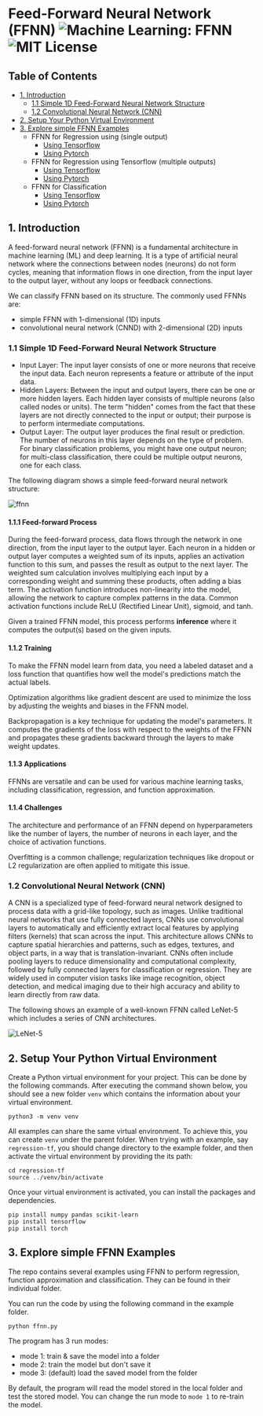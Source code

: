 # Feed-Forward Neural Network (FFNN) ![Machine Learning: FFNN](https://img.shields.io/badge/Machine%20Learning-Neural%20Network-blueviolet) ![MIT License](https://img.shields.io/badge/License-MIT-green?logo=github)

## Table of Contents
- [1. Introduction](#intro)
  - [1.1 Simple 1D Feed-Forward Neural Network Structure](#simple-FFNN)
  - [1.2 Convolutional Neural Network (CNN)](#CNN)
- [2. Setup Your Python Virtual Environment](#setup)
- [3. Explore simple FFNN Examples](#simple-examples)
  - FFNN for Regression using (single output)
    - [Using Tensorflow](https://github.com/cfoh/FFNN-Examples/tree/main/regression-tf)
    - [Using Pytorch](https://github.com/cfoh/FFNN-Examples/tree/main/regression-pytorch)
  - FFNN for Regression using Tensorflow (multiple outputs)
    - [Using Tensorflow](https://github.com/cfoh/FFNN-Examples/tree/main/regression-tf2)
    - [Using Pytorch](https://github.com/cfoh/FFNN-Examples/tree/main/regression-pytorch2)  
  - FFNN for Classification
    - [Using Tensorflow](https://github.com/cfoh/FFNN-Examples/tree/main/classification-tf)
    - [Using Pytorch](https://github.com/cfoh/FFNN-Examples/tree/main/classification-pytorch)

## 1. Introduction <a name=intro></a>

A feed-forward neural network (FFNN) is a fundamental architecture in machine learning (ML) and deep learning. It is a type of artificial neural network where the connections between nodes (neurons) do not form cycles, meaning that information flows in one direction, from the input layer to the output layer, without any loops or feedback connections.

We can classify FFNN based on its structure. The commonly used FFNNs are:
- simple FFNN with 1-dimensional (1D) inputs
- convolutional neural network (CNND) with 2-dimensional (2D) inputs

### 1.1 Simple 1D Feed-Forward Neural Network Structure <a name=simple-FFNN></a>

- Input Layer: The input layer consists of one or more neurons that receive the input data. 
  Each neuron represents a feature or attribute of the input data.
- Hidden Layers: Between the input and output layers, there can be one or more hidden layers. 
  Each hidden layer consists of multiple neurons (also called nodes or units). The term "hidden" comes from the fact that these layers are not directly connected to the input or output; their purpose is to perform intermediate computations.
- Output Layer: The output layer produces the final result or prediction. 
  The number of neurons in this layer depends on the type of problem. For binary classification problems, you might have one output neuron; for multi-class classification, there could be multiple output neurons, one for each class.

The following diagram shows a simple feed-forward neural network structure:

![ffnn](https://github.com/cfoh/FFNN-Examples/assets/51439829/f1ca2896-5c9a-45f6-8473-3cc727c5ff37)

#### 1.1.1 Feed-forward Process

During the feed-forward process, data flows through the network in one direction, from the input layer to the output layer.
Each neuron in a hidden or output layer computes a weighted sum of its inputs, applies an activation function to this sum, and passes the result as output to the next layer.
The weighted sum calculation involves multiplying each input by a corresponding weight and summing these products, often adding a bias term.
The activation function introduces non-linearity into the model, allowing the network to capture complex patterns in the data. Common activation functions include ReLU (Rectified Linear Unit), sigmoid, and tanh.

Given a trained FFNN model, this process performs **inference** where it computes the output(s) based on the given inputs.

#### 1.1.2 Training

To make the FFNN model learn from data, you need a labeled dataset and a loss function that quantifies how well the model's predictions match the actual labels.

Optimization algorithms like gradient descent are used to minimize the loss by adjusting the weights and biases in the FFNN model.

Backpropagation is a key technique for updating the model's parameters. It computes the gradients of the loss with respect to the weights of the FFNN and propagates these gradients backward through the layers to make weight updates.

#### 1.1.3 Applications

FFNNs are versatile and can be used for various machine learning tasks, including classification, regression, and function approximation.

#### 1.1.4 Challenges

The architecture and performance of an FFNN depend on hyperparameters like the number of layers, the number of neurons in each layer, and the choice of activation functions.

Overfitting is a common challenge; regularization techniques like dropout or L2 regularization are often applied to mitigate this issue.

### 1.2 Convolutional Neural Network (CNN) <a name=CNN></a>

A CNN is a specialized type of feed-forward neural network designed to process data with a grid-like topology, such as images. Unlike traditional neural networks that use fully connected layers, CNNs use convolutional layers to automatically and efficiently extract local features by applying filters (kernels) that scan across the input. This architecture allows CNNs to capture spatial hierarchies and patterns, such as edges, textures, and object parts, in a way that is translation-invariant. CNNs often include pooling layers to reduce dimensionality and computational complexity, followed by fully connected layers for classification or regression. They are widely used in computer vision tasks like image recognition, object detection, and medical imaging due to their high accuracy and ability to learn directly from raw data.

The following shows an example of a well-known FFNN called LeNet-5 which includes a series of CNN architectures.

![LeNet-5](https://github.com/user-attachments/assets/b72cea8e-0999-4e75-88ba-bd71b1923746)


## 2. Setup Your Python Virtual Environment <a name=setup></a>

Create a Python virtual environment for your project. This can be done by the following commands. After executing the command shown below, you should see a new folder `venv` which contains the information about your virtual environment. 

```
python3 -m venv venv
```

All examples can share the same virtual environment. To achieve this, you can create `venv` under the parent folder. When trying with an example, say `regression-tf`, you should change directory to the example folder, and then activate the virtual environment by providing the its path:

```
cd regression-tf
source ../venv/bin/activate
```

Once your virtual environment is activated, you can install the packages and dependencies.

```
pip install numpy pandas scikit-learn 
pip install tensorflow
pip install torch
```

## 3. Explore simple FFNN Examples <a name=simple-examples></a>

The repo contains several examples using FFNN to perform regression, function approximation and classification. They can be found in their individual folder. 

You can run the code by using the following command in the example folder. 

```
python ffnn.py
```

The program has 3 run modes:
- mode 1: train & save the model into a folder
- mode 2: train the model but don't save it
- mode 3: (default) load the saved model from the folder

By default, the program will read the model stored in the local folder and test the stored model. You can change the run mode to `mode 1` to re-train the model.
